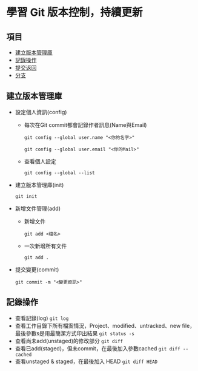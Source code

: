 # 學習 Git 版本控制，持續更新
## 項目
- [建立版本管理庫](#建立版本管理庫)
- [記錄操作](#記錄操作)
- [提交返回](#提交返回)
- [分支](#分支)
## 建立版本管理庫
* 設定個人資訊(config)
    * 每次在Git commit都會記錄作者訊息(Name與Email)

        `git config --global user.name "<你的名字>"`

        `git config --global user.email "<你的Mail>"`
    * 查看個人設定

        `git config --global --list`
* 建立版本管理庫(init)

    `git init`
* 新增文件管理(add)
    * 新增文件

        `git add <檔名>`
    * 一次新增所有文件

        `git add .`
* 提交變更(commit)

    `git commit -m "<變更資訊>"`
## 記錄操作
* 查看記錄(log)
    `git log`
* 查看工作目錄下所有檔案情況，Project、modified、untracked、new file，最後參數s是用最簡潔方式印出結果
    `git status -s`
* 查看尚未add(unstaged)的修改部分
    `git diff`
* 查看已add(staged)，但未commit，在最後加入參數cached
    `git diff --cached`
* 查看unstaged & staged，在最後加入 HEAD
    `git diff HEAD`